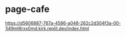 # page-cafe

https://d5606887-767a-4586-a048-262c2d304f3a-00-1i49mt6rxx0md.kirk.replit.dev/index.html
